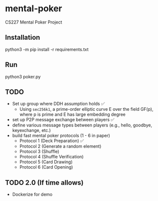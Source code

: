 # mental-poker
CS227 Mental Poker Project

## Installation
python3 -m pip install -r requirements.txt

## Run
python3 poker.py


## TODO
- Set up group where DDH assumption holds :white_check_mark:
    - Using `sec256k1`, a prime-order elliptic curve E over the field GF(p), where p is prime and E has large embedding degree
- set up P2P message exchange between players :white_check_mark:
- define various message types between players (e.g., hello, goodbye, keyexchange, etc.) 
- build fast mental poker protocols (1 - 6 in paper) 
    - Protocol 1 (Deck Preparation) :white_check_mark:
    - Protocol 2 (Generate a random element)
    - Protocol 3 (Shuffle)
    - Protocol 4 (Shuffle Verification)
    - Protocol 5 (Card Drawing)
    - Protocol 6 (Card Opening)

## TODO 2.0 (If time allows)
- Dockerize for demo
